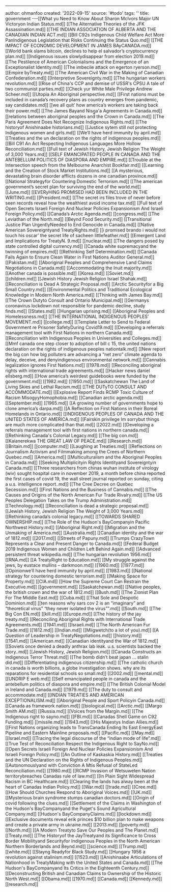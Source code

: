 ---
author: ohmanfoo
created: '2022-09-15'
source: '#todo'
tags: ''
title: government
---[[What yu Need to Know About Sharon McIvors Major UN Victoryon Indian Status.md]]
[[The Alternative Theories of the JFK Assassination.md]]
[[THE INDIAN ASSOCIATION OF ALBERTA AND THE CANADIAN INDIAN ACT.md]]
[[Bill C92s Indigenous Child Welfare Act More PanIndigenous Legislation that Risks Continuing the Status Quo.md]]
[[THE IMPACT OF ECONOMIC DEVELOPMENT IN JAMES BAyCANADA.md]]
[[World bank slams bitcoin, declines to help el salvador’s cryptocurrency plan.md]]
[[Indigenous issues slowlydisappear from election 2019.md]]
[[The Pestilence of American Colonialisms and the Emergence of an Exceptionalist Identity.md]]
[[The imbecile attack on egerton ryerson.md]]
[[Empire byTreaty.md]]
[[The American Civil War in the Making of Canadian Confederation.md]]
[[Interpretive Sovereignty.md]]
[[The hungarian workers revolution.md]]
[[Rise of China's CCP and demise of USSR's CPSU A tale of two communist parties.md]]
[[Check yur White Male Privilege Andrew Scheer.md]]
[[Utopia An Aboriginal perspective.md]]
[[First nations must be included in canada’s recovery plans as country emerges from pandemic, say candidates.md]]
[[we all quit’ how america’s workers are taking back their power.md]]
[[The James Bayand Nisg̲a'a Agreements in Canada.md]]
[[relations between aboriginal peoples and the Crown in Canada.md]]
[[The Paris Agreement Does Not Recognize Indigenous Rights.md]]
[[The historyof Anishinaabe historians.md]]
[[Justice sytem still not protecting Indigenous women and girls.md]]
[[We’ll have herd immunity by april.md]]
[[Treaties and the un declaration on the rights of indigenous peoples.md]]
[[Bill C91 An Act Respecting Indigenous Languages More Hollow Reconciliation.md]]
[[Full text of Jewish History, Jewish Religion The Weight of 3,000 Years.md]]
[[SELF EMANCIPATED PEOPLE IN CANADA AND THE ANTEBELLUM POLITICS OF DIASPORA AND EMPIRE.md]]
[[Trouble at the Intersection speech from the Melbourne Anarchist Bookfair.md]]
[[Learning and the Creation of Stock Market Institutions.md]]
[[A mysterious, devastating brain disorder afflicts dozens in one canadian province.md]]
[[National Strategyfor Countering Domestic Terrorism.md]]
[[The american government’s secret plan for surviving the end of the world.md]]
[[June.md]]
[[EVERyHING PROMISED HAD BEEN INCLUDED IN THE WRITING.md]]
[[President.md]]
[[The secret irs files trove of never before seen records reveal how the wealthiest avoid income tax.md]]
[[Full text of Open Secrets Israeli Foreign And Nuclear Policies Expansionism And Israeli Foreign Policy.md]]
[[Canada’s Arctic Agenda.md]]
[[congress.md]]
[[The Leviathan of the North.md]]
[[Beynd Food Security.md]]
[[Transitional Justice Plan UrgentlyNeeded to End Genocide in Canada.md]]
[[Native American Sovereigntyand TreatyRights.md]]
[[i promised brando i would not touch his oscar’ the secret life of sacheen littlefeather.md]]
[[Emergent Land and Implications for TreatyN. 9.md]]
[[nuclear.md]]
[[The dangers posed by state controlled digital currency.md]]
[[Canada white supremacyand the twinning of empires.md]]
[[Rethinking Self Determination.md]]
[[Canada Fails Again to Ensure Clean Water in First Nations Auditor General.md]]
[[Pakistan.md]]
[[Aboriginal Peoples and Comprehensive Land Claims Negotiations in Canada.md]]
[[Accommodating the Inuit majority.md]]
[[Another canada is possible.md]]
[[Korea.md]]
[[Soviet.md]]
[[children.md]]
[[Jewish History Jewish Religion Israel Shahak.md]]
[[Reconciliation is Dead A Strategic Proposal.md]]
[[Arctic Securityfor a Big Small Country.md]]
[[Environmental Politics and Traditional Ecological Knowledge in Modern North America.md]]
[[Thinking with James Bay.md]]
[[The Crown Dutyto Consult and Ontario Municipal.md]]
[[Germanys coronavirus lockdown not responsible for pandemic decline, study finds.md]]
[[States.md]]
[[Hungarian uprising.md]]
[[Aboriginal Peoples and Homelessness.md]]
[[THE INTERNATIONAL INDIGENOUS PEOPLES’ MOVEMENT.md]]
[[college.md]]
[[Template Letter to Send to Federal Government re Prisoner SafetyDuring Covid19.md]]
[[Developing a referrals management tool with First Nations in northern Canada.md]]
[[Reconciliation with Indigenous Peoples in Universities and Colleges.md]]
[[Mmf canada one step closer to adoption of bill c 15, the united nations declaration on the rights of indigenous peoples nationtalk.md]]
[[New report the big con how big polluters are advancing a “net zero” climate agenda to delay, deceive, and denyindigenous environmental network.md]]
[[Cannabis legalization ignores First Nations.md]]
[[1978.md]]
[[Reconciling aboriginal rights with international trade agreements.md]]
[[Hacker news daniel ellsberg.md]]
[[How america’s weirdest guidebooks were funded by the government.md]]
[[1982.md]]
[[1950.md]]
[[Saskatchewan The Land of Living Skies and Lethal Racism.md]]
[[THE DUTyTO CONSULT AND ACCOMMODATE.md]]
[[Explosive Report Finds RCMP Toxic Culture of Racism MisogyyHomophobia.md]]
[[Canadian arctic agenda.md]]
[[September.md]]
[[1965.md]]
[[A growing number of governments hope to clone america’s darpa.md]]
[[A Reflection on First Nations in their Boreal Homelands in Ontario.md]]
[[INDIGENOUS PEOPLES OF CANADA AND THE UNITED STATES OF AMERICA.md]]
[[Fairskin privilege Im sorrybut things are much more complicated than that.md]]
[[2022.md]]
[[Developing a referrals management tool with first nations in northern canada.md]]
[[Rethinking Canada's Colonial Legacy.md]]
[[The big con.md]]
[[Kaianerekwa THE GREAT LAW OF PEACE.md]]
[[Research.md]]
[[Britain.md]]
[[computer.md]]
[[Laughing at Treaties.md]]
[[Reflections on Journalism Activism and Filmmaking among the Crees of Northern Quebec.md]]
[[America.md]]
[[Multiculturalism and the Aboriginal Peoples in Canada.md]]
[[Seeking Multiplicityin Rights Identityand Sovereigntyin Canada.md]]
[[Three researchers from chinas wuhan institute of virology (wiv) sought hospital care in november 2019, a month before china reported the first cases of covid 19, the wall street journal reported on sunday, citing a u.s. intelligence report..md]]
[[The Cree Decree on Quebec Secession.md]]
[[First Nations and the Business of Cannabis.md]]
[[The Causes and Origins of the North American Fur Trade Rivalry.md]]
[[The US Peoples Delegation Takes on the Trump Administration.md]]
[[Technology.md]]
[[Reconciliation is dead a strategic proposal.md]]
[[Jewish History, Jewish Religion The Weight of 3,000 Years.md]]
[[Rethinking canada’s colonial legacy.md]]
[[TOWARDS SHARED OWNERSHIP.md]]
[[The Role of the Hudson's BayCompanyin Pacific Northwest History.md]]
[[Aboriginal Right.md]]
[[Migration and the Unmaking of America.md]]
[[Australia.md]]
[[Canadian identity and the war of 1812.md]]
[[2017.md]]
[[Streets of Papuny.md]]
[[Trumps CrazyTown Represents a Clear and Present Danger to Canada.md]]
[[Federal Budget 2019 Indigenous Women and Children Left Behind Again.md]]
[[Advanced persistent threat wikipedia.md]]
[[The hungarian revolution 1956.md]]
[[RNA.md]]
[[A TreatyRight to Education.md]]
[[My struggle against the jews, by eustace mullins – darkmoon.md]]
[[1960.md]]
[[1977.md]]
[[Opinionwe’ll have herd immunity by april.md]]
[[1983.md]]
[[National strategy for countering domestic terrorism.md]]
[[Making Space for Property.md]]
[[CIA.md]]
[[How the Supreme Court Can Restrain the Executive.md]]
[[government.md]]
[[Saskatchewan.md]]
[[Native peoples, the british crown and the war of 1812.md]]
[[Bush.md]]
[[The Zionist Plan For The Middle East.md]]
[[Cuba.md]]
[[That Sole and Despotic Dominion.md]]
[[ten reasons why sars cov 2 is an “imaginary” and “theoretical virus”  “they never isolated the virus””.md]]
[[South.md]]
[[The Big Con EN.md]]
[[kill.md]]
[[Europe.md]]
[[The history of the jay treaty.md]]
[[Reconciling Aboriginal Rights with International Trade Agreements.md]]
[[1941.md]]
[[Israeli.md]]
[[The North American Fur Trade.md]]
[[1812.md]]
[[Indian.md]]
[[Miigwetch(to a lot of you).md]]
[[A Question of Leadership in TreatyNegotiations.md]]
[[history.md]]
[[1541.md]]
[[American.md]]
[[Canadian identityand the War of 1812.md]]
[[Soviets once denied a deadly anthrax lab leak. u.s. scientists backed the story..md]]
[[Jewish History, Jewish Religion.md]]
[[Canada Constructs an Indigenous Terror Threat.md]]
[[The bomb didn’t beat japan … stalin did.md]]
[[Differentiating indigenous citizenship.md]]
[[The catholic church in canada is worth billions, a globe investigation shows. why are its reparations for residential schools so small.md]]
[[2002.md]]
[[mental.md]]
[[UNDRIP E web.md]]
[[Self emancipated people in canada and the antebellum politics of diaspora and empire.md]]
[[The British Colonial Model in Ireland and Canada.md]]
[[1979.md]]
[[The duty to consult and accommodate.md]]
[[INDIAN TREATIES AND AMERICAN EXCEPTIONALISM.md]]
[[Aboriginal People and Sport Policyin Canada.md]]
[[Canada as framework nation.md]]
[[biological.md]]
[[Arctic.md]]
[[Margo Smith AM.md]]
[[Russia.md]]
[[Voices from the Margin.md]]
[[The Indigenous right to sayno.md]]
[[FBI.md]]
[[Canadas Shell Game on C92 Funding.md]]
[[missile.md]]
[[1943.md]]
[[His Majestys Indian Allies.md]]
[[First Nations organizing leads to TransCanada Ending Its East EnergyEast Pipeline and Eastern Mainline proposals.md]]
[[Pacific.md]]
[[May.md]]
[[Israel.md]]
[[Tracing the legal discourse of the “indian mode of life”.md]]
[[True Test of Reconciliation Respect the Indigenous Right to SayNo.md]]
[[Open Secrets Israeli Foreign And Nuclear Policies Expansionism And Israeli Foreign Policy.md]]
[[An Outline of Kaskaskia History.md]]
[[Treaties and the UN Declaration on the Rights of Indigenous Peoples.md]]
[[Autonomouslyand with Conviction A Mtis Refusal of StateLed Reconciliation.md]]
[[1980.md]]
[[RCMP Invasion of Wetsuweten Nation territorybreaches Canadas rule of law.md]]
[[In Plain Sight Widespread Racism in BC Healthcare.md]]
[[Clearing the lands has alway been at the heart of Canadas Indian Policy.md]]
[[War.md]]
[[trade.md]]
[[Cree.md]]
[[How Should Churches Respond to Aboriginal Voices.md]]
[[UK.md]]
[[Mysterious brain syndrome stumps canadian doctors.md]]
[[Origin of covid following the clues.md]]
[[Settlement of the Claims in Washington of the Hudson's BayCompanyand the Puget's Sound Agricultural Company.md]]
[[Hudson's BayCompanyClaims.md]]
[[lockdown.md]]
[[Exclusive documents reveal erik princes $10 billion plan to make weapons and create a private army in ukraine.md]]
[[2013.md]]
[[poverty.md]]
[[North.md]]
[[A Modern Treatyto Save Our Peoples and The Planet.md]]
[[Treaty.md]]
[[The Historyof the JayTreatyand its Significance to Cross Border Mobilityand Securityfor Indigenous Peoples in the North American Northern Borderlands and Beynd.md]]
[[science.md]]
[[Trump.md]]
[[white.md]]
[[Stayng Readyfor Black Study.md]]
[[Hungary 1956 a revolution against stalinism.md]]
[[1523.md]]
[[Anishinaabe Articulations of Nationhood in TreatyMaking with the United States and Canada.md]]
[[The Hudson's BayCompanyand Its Critics in the Eighteenth Century.md]]
[[Deconstructing British and Canadian Claims to Ownership of the Historic North West.md]]
[[Obama.md]]
[[1970.md]]
[[Canada.md]]
[[Kennedy.md]]
[[research.md]]
